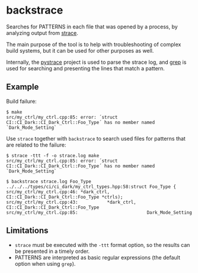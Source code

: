 # backstrace
Searches for PATTERNS in each file that was opened by a process, by analyzing output from [strace](https://man7.org/linux/man-pages/man1/strace.1.html). 

The main purpose of the tool is to help with troubleshooting of complex build systems, but it can be used for other purposes as well.

Internally, the [pystrace](https://github.com/dirtyharrycallahan/pystrace) project is used to parse the strace log, and [grep](https://man7.org/linux/man-pages/man1/grep.1.html) is used for searching and presenting the lines that match a pattern.

## Example

Build failure:
```
$ make
src/my_ctrl/my_ctrl.cpp:85: error: ´struct CI::CI_Dark::CI_Dark_Ctrl::Foo_Type´ has no member named `Dark_Mode_Setting`
```

Use `strace` together with `backstrace` to search used files for patterns that are related to the failure:

```
$ strace -ttt -f -o strace.log make
src/my_ctrl/my_ctrl.cpp:85: error: ´struct CI::CI_Dark::CI_Dark_Ctrl::Foo_Type´ has no member named `Dark_Mode_Setting`

$ backstrace strace.log Foo_Type
../../../types/ci/ci_dark/my_ctrl_types.hpp:58:struct Foo_Type {
src/my_ctrl/my_ctrl.cpp:46: *dark_ctrl, CI::CI_Dark::CI_Dark_Ctrl::Foo_Type *ctrls);
src/my_ctrl/my_ctrl.cpp:43:           *dark_ctrl, CI::CI_Dark::CI_Dark_Ctrl::Foo_Type
src/my_ctrl/my_ctrl.cpp:85:                          Dark_Mode_Setting
```

## Limitations

* `strace` must be executed with the `-ttt` format option, so the results can be presented in a timely order.
* PATTERNS are interpreted as basic regular expressions (the default option when using `grep`).
